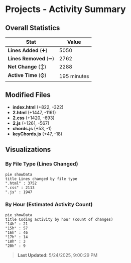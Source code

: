 # Projects - Activity Summary 

## Overall Statistics

| Stat                   | Value                                                             |
| ---------------------- | ----------------------------------------------------------------- |
| **Lines Added** (➕)   | 5050                                          |
| **Lines Removed** (➖) | 2762                                        |
| **Net Change** (↕)    | 2288                |
| **Active Time** (⌚)   | 195 minutes |


## Modified Files
- **index.html** (+822, -322)
- **2.html** (+1447, -1161)
- **2.css** (+1420, -693)
- **2.js** (+1261, -567)
- **chords.js** (+53, -1)
- **keyChords.js** (+47, -18)

## Visualizations

### By File Type (Lines Changed)

```mermaid
pie showData
title Lines changed by file type
".html" : 3752
".css" : 2113
".js" : 1947
```

### By Hour (Estimated Activity Count)

```mermaid
pie showData
title Coding activity by hour (count of changes)
"14h" : 21
"15h" : 57
"16h" : 46
"17h" : 14
"18h" : 3
"20h" : 9
```


> **Last Updated:** 5/24/2025, 9:00:29 PM
